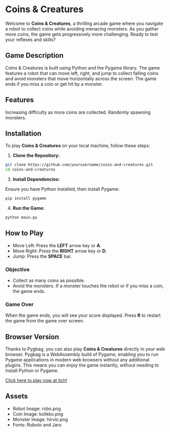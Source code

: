 # Coins & Creatures
Welcome to **Coins & Creatures**, a thrilling arcade game where you navigate a robot to collect coins while avoiding menacing monsters. As you gather more coins, the game gets progressively more challenging. 
Ready to test your reflexes and skills?

## Game Description
Coins & Creatures is built using Python and the Pygame library. The game features a robot that can move left, right, and jump to collect falling coins and avoid monsters that move horizontally 
across the screen. The game ends if you miss a coin or get hit by a monster.

## Features
Increasing difficulty as more coins are collected.
Randomly spawning monsters.

## Installation
To play **Coins & Creatures** on your local machine, follow these steps:

1. **Clone the Repository:**

```sh
git clone https://github.com/yourusername/coins-and-creatures.git
cd coins-and-creatures
```
   
3. **Install Dependencies:**

Ensure you have Python installed, then install Pygame:

```sh
pip install pygame
```
     
4. **Run the Game:**

```sh
python main.py
```

## How to Play

- Move Left: Press the **LEFT** arrow key or **A**.
- Move Right: Press the **RIGHT** arrow key or **D**.
- Jump: Press the **SPACE** bar.

### Objective

- Collect as many coins as possible.
- Avoid the monsters. If a monster touches the robot or if you miss a coin, the game ends.

### Game Over

When the game ends, you will see your score displayed.
Press **R** to restart the game from the game over screen.

## Browser Version
Thanks to Pygbag, you can also play **Coins & Creatures** directly in your web browser. Pygbag is a WebAssembly build of Pygame, enabling you to run Pygame applications in modern web browsers without any 
additional plugins. This means you can enjoy the game instantly, without needing to install Python or Pygame.

[Click here to play now at itch!](https://eemim.itch.io/coins-creatures)


## Assets
- Robot Image: robo.png
- Coin Image: kolikko.png
- Monster Image: hirvio.png
- Fonts: Roboto and Jaro
